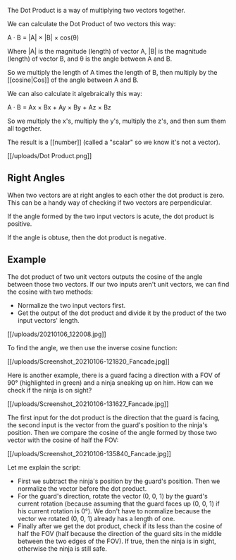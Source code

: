 The Dot Product is a way of multiplying two vectors together.

We can calculate the Dot Product of two vectors this way:

A · B = \|A\| × \|B\| × cos(θ)

Where \|A\| is the magnitude (length) of vector A, \|B\| is the magnitude (length) of vector B, and θ is the angle between A and B.

So we multiply the length of A times the length of B, then multiply by the [[cosine|Cos]] of the angle between A and B.

We can also calculate it algebraically this way:

A · B = Ax × Bx + Ay × By + Az × Bz

So we multiply the x's, multiply the y's, multiply the z's, and then sum them all together.

The result is a [[number]] (called a "scalar" so we know it's not a vector).

[[/uploads/Dot Product.png]]

## Right Angles

When two vectors are at right angles to each other the dot product is zero. This can be a handy way of checking if two vectors are perpendicular.

If the angle formed by the two input vectors is acute, the dot product is positive.

If the angle is obtuse, then the dot product is negative.

## Example

The dot product of two unit vectors outputs the cosine of the angle between those two vectors. If our two inputs aren't unit vectors, we can find the cosine with two methods:
- Normalize the two input vectors first.
- Get the output of the dot product and divide it by the product of the two input vectors' length.

[[/uploads/20210106_122008.jpg]]

To find the angle, we then use the inverse cosine function:

[[/uploads/Screenshot_20210106-121820_Fancade.jpg]]

Here is another example, there is a guard facing a direction with a FOV of 90° (highlighted in green) and a ninja sneaking up on him. How can we check if the ninja is on sight?

[[/uploads/Screenshot_20210106-131627_Fancade.jpg]]

The first input for the dot product is the direction that the guard is facing, the second input is the vector from the guard's position to the ninja's position. Then we compare the cosine of the angle formed by those two vector with the cosine of half the FOV:

[[/uploads/Screenshot_20210106-135840_Fancade.jpg]]

Let me explain the script:
- First we subtract the ninja's position by the guard's position. Then we normalize the vector before the dot product.
- For the guard's direction, rotate the vector (0, 0, 1) by the guard's current rotation (because assuming that the guard faces up (0, 0, 1) if his current rotation is 0°).
We don't have to normalize because the vector we rotated (0, 0, 1) already has a length of one.
- Finally after we get the dot product, check if its less than the cosine of half the FOV (half because the direction of the guard sits in the middle between the two edges of the FOV). If true, then the ninja is in sight, otherwise the ninja is still safe.